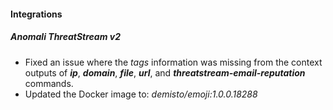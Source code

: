 
#### Integrations
##### Anomali ThreatStream v2
- Fixed an issue where the *tags* information was missing from the context outputs of ***ip***, ***domain***, ***file***, ***url***, and ***threatstream-email-reputation*** commands.
- Updated the Docker image to: *demisto/emoji:1.0.0.18288*
